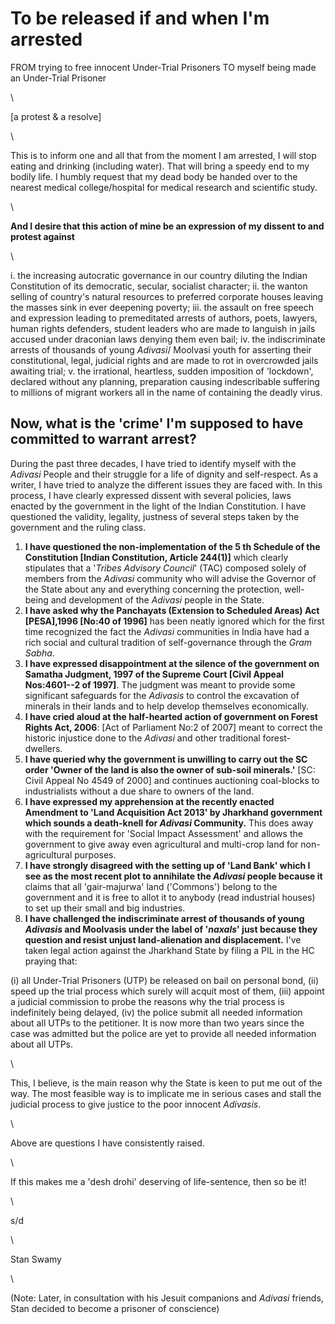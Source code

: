# To be released if and when I'm arrested

FROM trying to free innocent Under-Trial Prisoners TO myself
being made an Under-Trial Prisoner

\ 

\[a protest & a resolve\]

\ 

This is to inform one and all that from the moment I am arrested,
I will stop eating and drinking (including water). That will bring a
speedy end to my bodily life. I humbly request that my dead body
be handed over to the nearest medical college/hospital for medical
research and scientific study.

\ 

**And I desire that this action of mine be an expression of my
dissent to and protest against**

\ 

i. the increasing autocratic governance in our country diluting the
Indian Constitution of its democratic, secular, socialist character;
ii. the wanton selling of country's natural resources to preferred
corporate houses leaving the masses sink in ever deepening
poverty;
iii. the assault on free speech and expression leading to premeditated
arrests of authors, poets, lawyers, human rights defenders,
student leaders who are made to languish in jails accused under
draconian laws denying them even bail;
iv. the indiscriminate arrests of thousands of young _Adivasi_/
Moolvasi youth for asserting their constitutional, legal, judicial
rights and are made to rot in overcrowded jails awaiting trial;
v. the irrational, heartless, sudden imposition of 'lockdown',
declared without any planning, preparation causing indescribable
suffering to millions of migrant workers all in the name of
containing the deadly virus.

## Now, what is the 'crime' I'm supposed to have committed to warrant arrest?

During the past three decades, I have tried to identify myself with
the _Adivasi_ People and their struggle for a life of dignity and
self-respect. As a writer, I have tried to analyze the different issues
they are faced with. In this process, I have clearly expressed dissent
with several policies, laws enacted by the government in the light
of the Indian Constitution. I have questioned the validity, legality,
justness of several steps taken by the government and the ruling class.

1. **I have questioned the non-implementation of the 5 th
Schedule of the Constitution \[Indian Constitution, Article 244(1)\]** which clearly stipulates that a '_Tribes Advisory Council_'
(TAC) composed solely of members from the _Adivasi_
community who will advise the Governor of the State about
any and everything concerning the protection, well-being and
development of the _Adivasi_ people in the State.
2. **I have asked why the Panchayats (Extension to Scheduled
Areas) Act \[PESA\],1996 \[No:40 of 1996\]** has been neatly
ignored which for the first time recognized the fact the _Adivasi_
communities in India have had a rich social and cultural tradition
of self-governance through the _Gram Sabha_.
3. **I have expressed disappointment at the silence of the
government on Samatha Judgment, 1997 of the Supreme
Court \[Civil Appeal Nos:4601--2 of 1997\]**. The judgment was
meant to provide some significant safeguards for the _Adivasis_
to control the excavation of minerals in their lands and to help
develop themselves economically.
4. **I have cried aloud at the half-hearted action of government
on Forest Rights Act, 2006**: \[Act of Parliament No:2 of 2007\]
meant to correct the historic injustice done to the _Adivasi_ and
other traditional forest-dwellers.
5. **I have queried why the government is unwilling to carry
out the SC order 'Owner of the land is also the owner of
sub-soil minerals.'** \[SC: Civil Appeal No 4549 of 2000\] and
continues auctioning coal-blocks to industrialists without a due
share to owners of the land.
6. **I have expressed my apprehension at the recently enacted
Amendment to 'Land Acquisition Act 2013' by Jharkhand
government which sounds a death-knell for _Adivasi_
Community.** This does away with the requirement for 'Social
Impact Assessment' and allows the government to give away
even agricultural and multi-crop land for non-agricultural
purposes.
7. **I have strongly disagreed with the setting up of 'Land
Bank' which I see as the most recent plot to annihilate the
_Adivasi_ people because it** claims that all 'gair-majurwa' land
('Commons') belong to the government and it is free to allot it
to anybody (read industrial houses) to set up their small and big
industries.
8. **I have challenged the indiscriminate arrest of thousands
of young _Adivasis_ and Moolvasis under the label of
'_naxals_' just because they question and resist unjust
land-alienation and displacement.** I've taken legal action
against the Jharkhand State by filing a PIL in the HC praying
that:

(i) all Under-Trial Prisoners (UTP) be released on bail on
personal bond,
(ii) speed up the trial process which surely will
acquit most of them,
(iii) appoint a judicial commission to probe
the reasons why the trial process is indefinitely being delayed,
(iv) the police submit all needed information about all UTPs to
the petitioner. It is now more than two years since the case was
admitted but the police are yet to provide all needed information
about all UTPs.

\ 

This, I believe, is the main reason why the State
is keen to put me out of the way. The most feasible way is to
implicate me in serious cases and stall the judicial process to give
justice to the poor innocent _Adivasis_.

\ 

Above are questions I have consistently raised.

\ 

If this makes me a 'desh drohi' deserving of life-sentence, then so
be it!

\ 

s/d

\ 

Stan Swamy

\ 

(Note: Later, in consultation with his Jesuit companions and
_Adivasi_ friends, Stan decided to become a prisoner of conscience)

